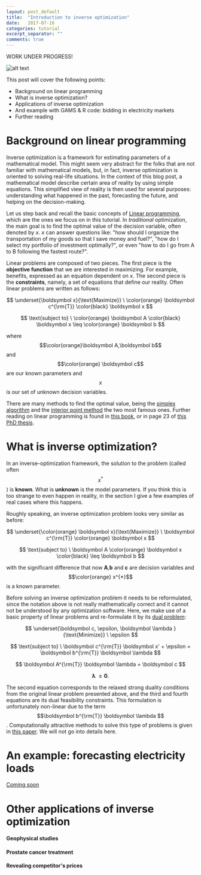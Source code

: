 ```yaml
---
layout: post_default
title:  "Introduction to inverse optimization"
date:   2017-07-16
categories: tutorial
excerpt_separator: ""
comments: true
---
```



WORK UNDER PROGRESS!

![alt text](http://cucsa.org.uk/wp-content/uploads/2015/10/Work_In_Progress.png "Work under progress")


This post will cover the following points:

+ Background on linear programming
+ What is inverse optimization?
+ Applications of inverse optimization
+ And example with GAMS & R code: bidding in electricity markets
+ Further reading


# Background on linear programming

Inverse optimization is a framework for estimating parameters of a mathematical model. This might seem very abstract for the folks that are not familiar with mathematical models, but, in fact, inverse optimization is oriented to solving real-life situations. In the context of this blog post, a mathematical model describe certain area of reality by using simple equations. This simplified view of reality is then used for several purposes: understanding what happened in the past, forecasting the future, and helping on the decision-making.


Let us step back and recall the basic concepts of [Linear programming](https://en.wikipedia.org/wiki/Linear_programming), which are the ones we focus on in this tutorial. In _traditional_ optimization, the main goal is to find the optimal value of the decision variable, often denoted by _x_. _x_ can answer questions like: "how should I organize the transportation of my goods so that I save money and fuel?", "how do I select my portfolio of investment optimally?", or even "how to do I go from A to B following the fastest route?".


Linear problems are composed of two pieces. The first piece is the **objective function** that we are interested in maximizing. For example, benefits, expressed as an equation dependent on _x_. The second piece is the **constraints**, namely, a set of equations that define our reality. Often linear problems are written as follows: 



$$
\underset{\boldsymbol x}{\text{Maximize}} \   \color{orange} \boldsymbol c^{\rm{T}} \color{black} \boldsymbol x 
$$

$$
\text{subject to} \    \color{orange} \boldsymbol A \color{black} \boldsymbol x \leq \color{orange} \boldsymbol b 
$$

where $$\color{orange}\boldsymbol A,\boldsymbol b$$ and $$\color{orange} \boldsymbol c$$ are our known parameters and $$x$$ is our set of unknown decision variables.

There are many methods to find the optimal value, being the [simplex algorithm](https://en.wikipedia.org/wiki/Simplex_algorithm) and the [interior point method](https://en.wikipedia.org/wiki/Interior_point_method) the two most famous ones. Further reading on linear programming is found in [this book](http://web.mit.edu/15.053/www/AMP-Chapter-01.pdf), or in page 23 of [this PhD thesis](http://web.mit.edu/15.053/www/AMP-Chapter-01.pdf).


# What is inverse optimization?

In an inverse-optimization framework, the solution to the problem (called often $$x^*$$) is **known**. What is **unknown** is the model parameters. If you think this is too strange to even happen in reality, in the section I give a few examples of real cases where this happens.

Roughly speaking, an inverse optimization problem looks very similar as before:

$$
\underset{\color{orange} \boldsymbol x}{\text{Maximize}} \   \boldsymbol c^{\rm{T}}  \color{orange} \boldsymbol x 
$$

$$
\text{subject to} \    \boldsymbol A \color{orange} \boldsymbol x \color{black} \leq \boldsymbol b 
$$

with the significant difference that now **A**,**b** and **c** are decision variables and $$\color{orange} x^{*}$$ is a known parameter.


Before solving an inverse optimization problem it needs to be reformulated, since the notation above is not really mathematically correct and it cannot not be understood by any optimization software. Here, we make use of a basic property of linear problems and re-formulate it by its [dual problem](http://web.mit.edu/15.053/www/AMP-Chapter-04.pdf):



$$
\underset{\boldsymbol c, \epsilon, \boldsymbol \lambda }{\text{Minimize}} \     \epsilon
$$

$$
 \text{subject to} \    \boldsymbol c^{\rm{T}} \boldsymbol x' + \epsilon = \boldsymbol b^{\rm{T}} \boldsymbol \lambda 
$$

$$
\boldsymbol A^{\rm{T}} \boldsymbol \lambda = \boldsymbol c 
$$

$$
\boldsymbol \lambda\ \geq \boldsymbol 0. 
$$


The second equation corresponds to the relaxed strong duality conditions from the original linear problem presented above, and the third and fourth equations are its dual feasibility constraints. This formulation is unfortunately non-linear due to the term $$\boldsymbol b^{\rm{T}} \boldsymbol \lambda $$. Computationally attractive methods to solve this type of problems is given in [this paper](https://www.researchgate.net/publication/317645589_Inverse_Optimization_and_Forecasting_Techniques_Applied_to_Decision-making_in_Electricity_Markets?channel=doi&linkId=59464faaaca2722db4a5dd2a&showFulltext=true). We will not go into details here.

<!-- Note that, because we know $$\boldsymbol A$$ and $$\boldsymbol b$$, the primal constraints of the original problem are omitted. -->




# An example: forecasting electricity loads

[Coming soon](https://www.researchgate.net/publication/317645589_Inverse_Optimization_and_Forecasting_Techniques_Applied_to_Decision-making_in_Electricity_Markets?channel=doi&linkId=59464faaaca2722db4a5dd2a&showFulltext=true)



# Other applications of inverse optimization

#### Geophysical studies

#### Prostate cancer treatment

#### Revealing competitor's prices

